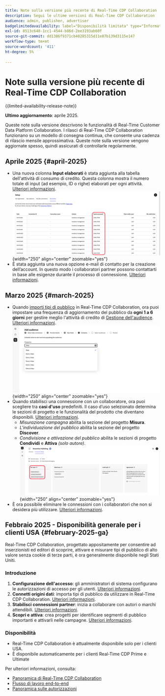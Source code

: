```yaml
---
title: Note sulla versione più recente di Real-Time CDP Collaboration
description: Segui le ultime versioni di Real-Time CDP Collaboration
audience: admin, publisher, advertiser
badgelimitedavailability: label="Disponibilità limitata" type="Informative" url="https://helpx.adobe.com/it/legal/product-descriptions/real-time-customer-data-platform-collaboration.html newtab=true"
exl-id: 8513c648-1cc1-4544-b86d-2ee3193ab60f
source-git-commit: dd1386f9371cb40285315d11e07b139d3115e147
workflow-type: tm+mt
source-wordcount: '411'
ht-degree: 5%

---
```


# Note sulla versione più recente di Real-Time CDP Collaboration

{{limited-availability-release-note}}

**Ultimo aggiornamento**: aprile 2025.

Queste note sulla versione descrivono le funzionalità di Real-Time Customer Data Platform Collaboration. I rilasci di Real-Time CDP Collaboration funzionano su un modello di consegna continua, che consente una cadenza di rilascio mensile approssimativa. Queste note sulla versione vengono aggiornate spesso, quindi assicurati di controllarle regolarmente.

## Aprile 2025 {#april-2025}

* Una nuova colonna **Input elaborati** è stata aggiunta alla tabella dell&#39;attività di consumo di credito. Questa colonna mostra il numero totale di input (ad esempio, ID o righe) elaborati per ogni attività. [Ulteriori informazioni](/help/guide/setup/my-activity.md#inputs-processed). <br> ![Colonna elaborata degli input evidenziata nella visualizzazione Attività personale.](/help/assets/release-notes/2025/inputs-processed-column.png "Colonna elaborata degli input evidenziata nella visualizzazione Attività personale."){width="250" align="center" zoomable="yes"}
* È stata aggiunta una nuova opzione e-mail di contatto per la creazione dell’account. In questo modo i collaboratori partner possono contattarti in base alle esigenze durante il processo di connessione. [Ulteriori informazioni](../setup/onboard-organization.md).

## Marzo 2025 {#march-2025}

* Quando [importi tipi di pubblico](/help/guide/setup/onboard-audiences.md) in Real-Time CDP Collaboration, ora puoi impostare una frequenza di aggiornamento del pubblico da **ogni 1 a 6 giorni** per gestire meglio l&#39;attività di credito di [Gestione dell&#39;audience](/help/guide/setup/my-activity.md#types-of-activities). [Ulteriori informazioni](/help/guide/setup/onboard-audiences.md#schedule). <br> ![Schermata di pianificazione che mostra intervalli di frequenza diversi per l&#39;aggiornamento dell&#39;iscrizione al pubblico.](/help/assets/setup/add-manage-audiences/Step-Schedule-Set-Frequency.png "Schermata di pianificazione che mostra intervalli di frequenza diversi per l&#39;aggiornamento dell&#39;iscrizione al pubblico."){width="250" align="center" zoomable="yes"}
* Quando stabilisci una connessione con un collaboratore, ora puoi scegliere tra **casi d&#39;uso** predefiniti. Il caso d’uso selezionato determina le sezioni di progetto e le funzionalità del prodotto che diventano disponibili. [Ulteriori informazioni](/help/guide/collaborate/manage-projects.md#project-use-cases).
   * *Misurazione campagna* abilita la sezione del progetto **Misura**.
   * *L&#39;individuazione del pubblico* abilita la sezione del progetto **Discover**.
   * *Condivisione e attivazione del pubblico* abilita le sezioni di progetto **Condividi** e **Attiva** *(solo autore)*. <br> ![Casi d&#39;uso evidenziati nella visualizzazione connessione.](/help/assets/release-notes/2025/use-cases.png "Casi d&#39;uso evidenziati nella visualizzazione connessione."){width="250" align="center" zoomable="yes"}
* È ora possibile eliminare le connessioni con i collaboratori che non si desidera più utilizzare. [Ulteriori informazioni](/help/guide/connect/establishing-connections.md#delete-connections).


## Febbraio 2025 - Disponibilità generale per i clienti USA {#february-2025-ga}

Real-Time CDP Collaboration, progettato appositamente per consentire ad inserzionisti ed editori di scoprire, attivare e misurare tipi di pubblico di alto valore senza cookie di terze parti, è ora generalmente disponibile negli Stati Uniti.

### Introduzione

1. **Configurazione dell&#39;accesso**: gli amministratori di sistema configurano le autorizzazioni di accesso per gli utenti. [Ulteriori informazioni](/help/guide/permissions/manage-user-access.md#RTCDP-collaboration-access).
2. **Connetti origini dati**: importa tipi di pubblico da utilizzare in Real-Time CDP Collaboration. [Ulteriori informazioni](/help/guide/setup/onboard-audiences.md).
3. **Stabilisci connessioni partner**: inizia a collaborare con autori o marchi attendibili. [Ulteriori informazioni](/help/guide/connect/establishing-connections.md).
4. **Scopri e attiva**: crea progetti per identificare segmenti di pubblico importanti e attivarli nelle campagne. [Ulteriori informazioni](/help/guide/collaborate/manage-projects.md).

### Disponibilità

* Real-Time CDP Collaboration è attualmente disponibile solo per i clienti USA.
* È disponibile automaticamente per i clienti Real-Time CDP Prime e Ultimate

Per ulteriori informazioni, consulta:

* [Panoramica di Real-Time CDP Collaboration](/help/guide/home.md)
* [Flusso di lavoro end-to-end](/help/guide/end-to-end-workflow.md)
* [Panoramica sulle autorizzazioni](/help/guide/permissions/overview.md)
